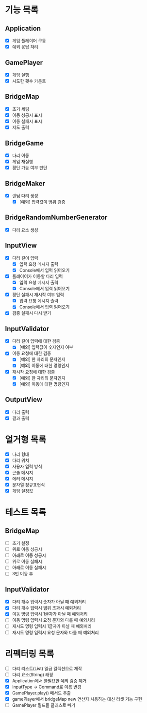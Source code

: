 # 기능 목록

## Application
- [X] 게임 플레이어 구동
- [X] 예외 응답 처리
## GamePlayer 
- [X] 게임 실행
- [X] 시도한 횟수 카운트
## BridgeMap
- [X] 초기 세팅
- [X] 이동 성공시 표시
- [X] 이동 실패시 표시
- [X] 지도 출력
## BridgeGame
- [X] 다리 이동
- [X] 게임 재실행
- [X] 횡단 가능 여부 판단
## BridgeMaker
- [X] 랜덤 다리 생성
  - [X] [예외] 입력값이 범위 검증
## BridgeRandomNumberGenerator
- [X] 다리 요소 생성
## InputView
- [X] 다리 길이 입력
  - [X] 입력 요청 메시지 출력
  - [X] Console에서 입력 읽어오기
- [X] 플레이어가 이동할 다리 입력
  - [X] 입력 요청 메시지 출력
  - [X] Console에서 입력 읽어오기
- [X] 횡단 실패시 재시작 여부 입력
  - [X] 입력 요청 메시지 출력
  - [X] Console에서 입력 읽어오기
- [X] 검증 실패시 다시 받기 
## InputValidator
- [X] 다리 길이 입력에 대한 검증
  - [X] [예외] 입력값이 숫자인지 여부
- [X] 이동 요청에 대한 검증
  - [X] [예외] 한 자리의 문자인지
  - [x] [예외] 이동에 대한 명령인지
- [X] 재시작 요청에 대한 검증
  - [X] [예외] 한 자리의 문자인지
  - [X] [예외] 이동에 대한 명령인지
## OutputView
- [X] 다리 출력
- [X] 결과 출력

# 얼거형 목록
- [X] 다리 형태
- [X] 다리 위치
- [X] 사용자 입력 방식
- [X] 콘솔 메시지
- [X] 에러 메시지
- [X] 문자열 정규표현식
- [X] 게임 설정값

# 테스트 목록

## BridgeMap
- [ ] 초기 설정
- [ ] 위로 이동 성공시
- [ ] 아래로 이동 성공시
- [ ] 위로 이동 실패시
- [ ] 아래로 이동 실패시
- [ ] 3번 이동 후

## InputValidator
- [X] 다리 개수 입력시 숫자가 아닐 때 예외처리
- [X] 다리 개수 입력시 범위 초과시 예외처리
- [X] 이동 명령 입력시 1글자가 아닐 때 예외처리
- [ ] 이동 명령 입력시 요청 문자와 다를 때 예외처리
- [ ] 재시도 명령 입력시 1글자가 아닐 때 예외처리
- [ ] 재시도 명령 입력시 요청 문자와 다를 때 예외처리

# 리펙터링 목록
 
- [ ] 다리 리스트(List<String>) 일급 컬렉션으로 제작
- [ ] 다리 요소(String) 래핑
- [X] Application에서 불필요한 예외 검증 제거
- [X] InputType -> Command로 이름 변경
- [X] GamePlayer.play() 메서드 추출
- [X] gamePlayer에서 bridgeMap new 연산자 사용하는 대신 리셋 기능 구현
- [ ] GamePlayer 필드들 클래스로 빼기